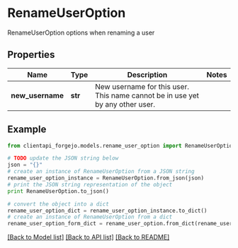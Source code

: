 # RenameUserOption

RenameUserOption options when renaming a user

## Properties
Name | Type | Description | Notes
------------ | ------------- | ------------- | -------------
**new_username** | **str** | New username for this user. This name cannot be in use yet by any other user. | 

## Example

```python
from clientapi_forgejo.models.rename_user_option import RenameUserOption

# TODO update the JSON string below
json = "{}"
# create an instance of RenameUserOption from a JSON string
rename_user_option_instance = RenameUserOption.from_json(json)
# print the JSON string representation of the object
print RenameUserOption.to_json()

# convert the object into a dict
rename_user_option_dict = rename_user_option_instance.to_dict()
# create an instance of RenameUserOption from a dict
rename_user_option_form_dict = rename_user_option.from_dict(rename_user_option_dict)
```
[[Back to Model list]](../README.md#documentation-for-models) [[Back to API list]](../README.md#documentation-for-api-endpoints) [[Back to README]](../README.md)


